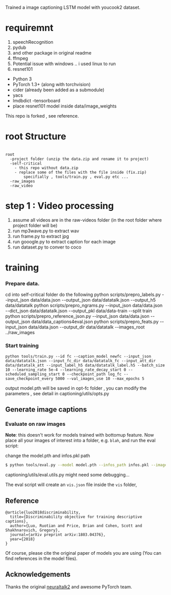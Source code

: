 
Trained a image captioning LSTM model with youcook2 dataset. 

# requiremnt
  1. speechRecognition
  2. pydub
  3. and other package in original readme
  4. ffmpeg 
  5. Potential issue with windows .. i used linux to run
  6. resnet101
  - Python 3
- PyTorch 1.3+ (along with torchvision)
- cider (already been added as a submodule)
- yacs
- lmdbdict
-tensorboard
- place resnet101 model inside data/image_weights


This repo is forked , see reference.

# root Structure
```

root
  -project folder (unzip the data.zip and rename it to project) 
  -self-critical
    - this repo without data.zip 
    - replace some of the files with the file inside (fix.zip) 
        specifially , tools/train.py , eval.py etc ...
  -raw_images
  -raw_video
```
# step 1 : Video processing 
  1. assume all videos are in the raw-videos folder (in the root folder where project folder will be)
  2. run mp3wave.py to extract wav
  3. run frame.py to extract jpg 
  4. run gooogle.py to extract caption for each image
  5. run dataset.py to conver to coco 
  
# training
  
### Prepare data.
cd into self-critical folder do the following 
 python scripts/prepro_labels.py --input_json data/data.json --output_json data/datatalk.json --output_h5 data/datatalk
 python scripts/prepro_ngrams.py --input_json data/data.json --dict_json data/datatalk.json --output_pkl data/data-train --split train
 python scripts/prepro_reference_json.py --input_json data/data.json --output_json data/data_captions4eval.json
 python scripts/prepro_feats.py --input_json data/data.json --output_dir data/datatalk --images_root ../raw_images

### Start training

```
python tools/train.py --id fc --caption_model newfc --input_json data/datatalk.json --input_fc_dir data/datatalk_fc --input_att_dir data/datatalk_att --input_label_h5 data/datatalk_label.h5 --batch_size 10 --learning_rate 5e-4 --learning_rate_decay_start 0 --scheduled_sampling_start 0 --checkpoint_path log_fc --save_checkpoint_every 5000 --val_images_use 10 --max_epochs 5

```

output model.pth will be saved in opt-fc folder , you can modify the parameters , see detail in captioning/utils/opts.py

## Generate image captions

### Evaluate on raw images

**Note**: this doesn't work for models trained with bottomup feature.
Now place all your images of interest into a folder, e.g. `blah`, and run
the eval script:

change the model.pth and  infos.pkl path 

```bash
$ python tools/eval.py --model model.pth --infos_path infos.pkl --image_folder blah --num_images 10
```
captioning/utils/eval.utils.py might need some debugging...

The eval script will create an `vis.json` file inside the `vis` folder, 

## Reference

```
@article{luo2018discriminability,
  title={Discriminability objective for training descriptive captions},
  author={Luo, Ruotian and Price, Brian and Cohen, Scott and Shakhnarovich, Gregory},
  journal={arXiv preprint arXiv:1803.04376},
  year={2018}
}
```
Of course, please cite the original paper of models you are using (You can find references in the model files).

## Acknowledgements

Thanks the original [neuraltalk2](https://github.com/karpathy/neuraltalk2) and awesome PyTorch team.
